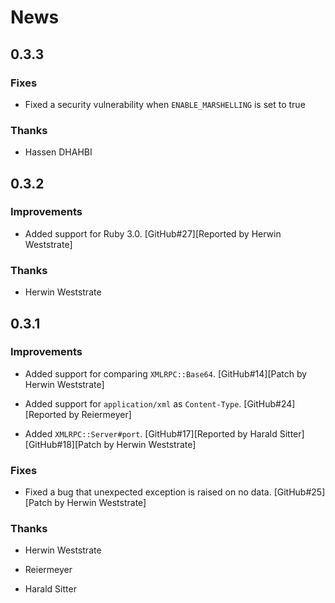 # News

## 0.3.3

### Fixes

  * Fixed a security vulnerability when `ENABLE_MARSHELLING` is set to true
    
### Thanks

  * Hassen DHAHBI 

## 0.3.2

### Improvements

  * Added support for Ruby 3.0.
    [GitHub#27][Reported by Herwin Weststrate]

### Thanks

  * Herwin Weststrate

## 0.3.1

### Improvements

  * Added support for comparing `XMLRPC::Base64`.
    [GitHub#14][Patch by Herwin Weststrate]

  * Added support for `application/xml` as `Content-Type`.
    [GitHub#24][Reported by Reiermeyer]

  * Added `XMLRPC::Server#port`.
    [GitHub#17][Reported by Harald Sitter]
    [GitHub#18][Patch by Herwin Weststrate]

### Fixes

  * Fixed a bug that unexpected exception is raised on no data.
    [GitHub#25][Patch by Herwin Weststrate]

### Thanks

  * Herwin Weststrate

  * Reiermeyer

  * Harald Sitter
